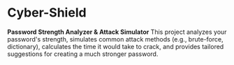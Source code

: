 # Cyber-Shield
**Password Strength Analyzer &amp; Attack Simulator**  This project analyzes your password's strength, simulates common attack methods (e.g., brute-force, dictionary), calculates the time it would take to crack, and provides tailored suggestions for creating a much stronger password.
